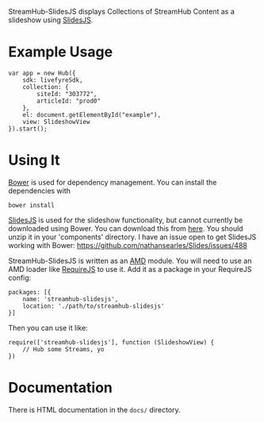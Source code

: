 StreamHub-SlidesJS displays Collections of StreamHub Content as a slideshow using [SlidesJS](http://slidesjs.com/).

# Example Usage

    var app = new Hub({
        sdk: livefyreSdk,
        collection: {
            siteId: "303772",
            articleId: "prod0"
        },
        el: document.getElementById("example"),
        view: SlideshowView
    }).start();

# Using It

[Bower](http://twitter.github.com/bower/) is used for dependency management. You can install the dependencies with

    bower install

[SlidesJS](http://slidesjs.com/) is used for the slideshow functionality, but cannot currently be downloaded using Bower. You can download this from [here](http://slidesjs.com/downloads/slides.zip). You should unzip it in your 'components' directory. I have an issue open to get SlidesJS working with Bower: https://github.com/nathansearles/Slides/issues/488

StreamHub-SlidesJS is written as an [AMD](http://requirejs.org/docs/whyamd.html) module. You will need to use an AMD loader like [RequireJS](http://requirejs.org/) to use it. Add it as a package in your RequireJS config:

    packages: [{
        name: 'streamhub-slidesjs',
        location: './path/to/streamhub-slidesjs'
    }]

Then you can use it like:

    require(['streamhub-slidesjs'], function (SlideshowView) {
        // Hub some Streams, yo
    })

# Documentation

There is HTML documentation in the `docs/` directory.